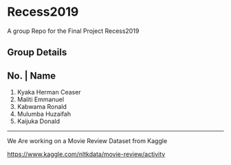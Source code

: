 # Recess2019
A group Repo for the Final Project Recess2019

Group Details
------------------------------------------------------
No. | Name
------------------------------------------------------
1. Kyaka Herman Ceaser
2. Maliti Emmanuel
3. Kabwama Ronald
4. Mulumba Huzaifah
5. Kaijuka Donald
------------------------------------------------------

We Are working on a Movie Review Dataset from Kaggle

https://www.kaggle.com/nltkdata/movie-review/activity


